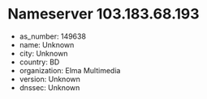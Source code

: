 # Nameserver 103.183.68.193

* as_number: 149638
* name: Unknown
* city: Unknown
* country: BD
* organization: Elma Multimedia
* version: Unknown
* dnssec: Unknown
